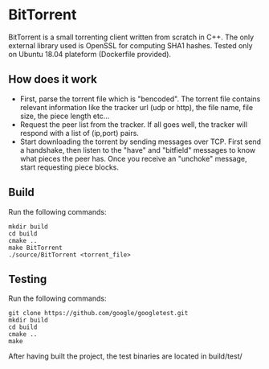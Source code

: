 # BitTorrent

BitTorrent is a small torrenting client written from scratch in C++. The only external library used is OpenSSL for computing SHA1 hashes. Tested only on Ubuntu 18.04 plateform (Dockerfile provided).

## How does it work

* First, parse the torrent file which is "bencoded". The torrent file contains relevant
information like the tracker url (udp or http), the file name, file size, the piece length etc...
* Request the peer list from the tracker. If all goes well, the tracker will respond with
a list of (ip,port) pairs.
* Start downloading the torrent by sending messages over TCP. First send a handshake, then
listen to the "have" and "bitfield" messages to know what pieces the peer has. Once you receive
an "unchoke" message, start requesting piece blocks.

## Build

Run the following commands:

```
mkdir build
cd build
cmake ..
make BitTorrent
./source/BitTorrent <torrent_file>
```

## Testing

Run the following commands:

```
git clone https://github.com/google/googletest.git
mkdir build
cd build
cmake ..
make
```

After having built the project, the test binaries are located
in build/test/

